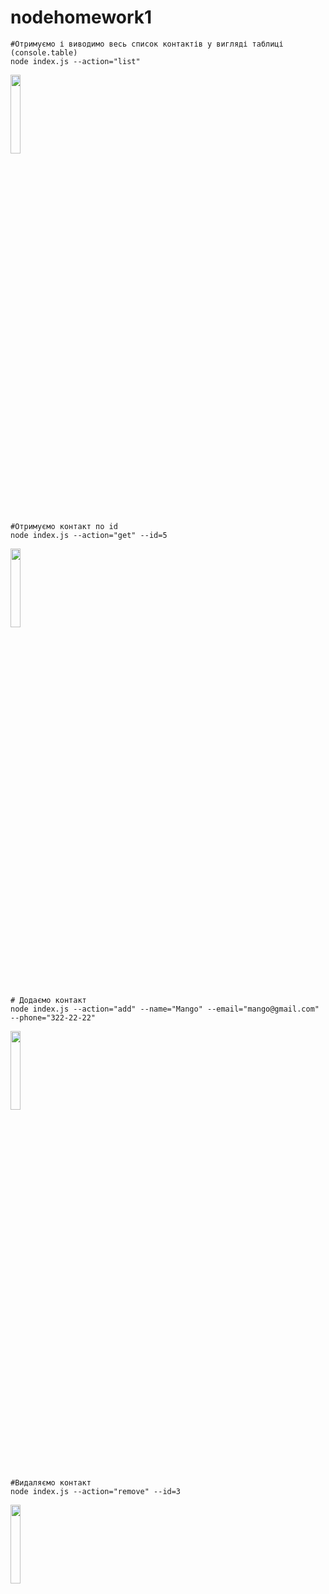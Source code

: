 # nodehomework1

```
#Отримуємо і виводимо весь список контактів у вигляді таблиці (console.table)
node index.js --action="list"
```
<img src="https://user-images.githubusercontent.com/89732463/183214557-aabb19f5-c61e-4c8f-9788-95059cf13b6e.png" width="18%"></img>




```
#Отримуємо контакт по id
node index.js --action="get" --id=5
```
<img src="https://user-images.githubusercontent.com/89732463/183214737-a0ea55c3-630b-436c-a7c5-b0b3e027dc77.png" width="18%"></img>


```
# Додаємо контакт
node index.js --action="add" --name="Mango" --email="mango@gmail.com" --phone="322-22-22"
```
 <img src="https://user-images.githubusercontent.com/89732463/183214935-82f8bc32-f48a-4b27-8f99-5b6736461150.png" width="18%"></img> 


```
#Видаляємо контакт
node index.js --action="remove" --id=3
```

<img src="https://user-images.githubusercontent.com/89732463/183215170-97f875bc-012a-48c6-9891-ee5c7c57eaad.png" width="18%"></img> 

